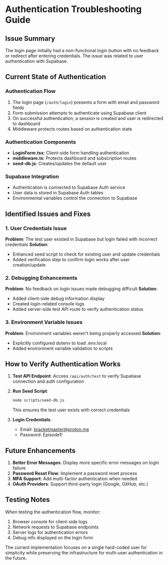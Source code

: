 # Authentication Troubleshooting Guide

## Issue Summary
The login page initially had a non-functional login button with no feedback or redirect after entering credentials. The issue was related to user authentication with Supabase.

## Current State of Authentication

### Authentication Flow
1. The login page (`/auth/login`) presents a form with email and password fields
2. Form submission attempts to authenticate using Supabase client
3. On successful authentication, a session is created and user is redirected to dashboard
4. Middleware protects routes based on authentication state

### Authentication Components
- **LoginForm.tsx**: Client-side form handling authentication
- **middleware.ts**: Protects dashboard and subscription routes
- **seed-db.js**: Creates/updates the default user

### Supabase Integration
- Authentication is connected to Supabase Auth service
- User data is stored in Supabase Auth tables
- Environmental variables control the connection to Supabase

## Identified Issues and Fixes

### 1. User Credentials Issue
**Problem**: The test user existed in Supabase but login failed with incorrect credentials
**Solution**: 
- Enhanced seed script to check for existing user and update credentials
- Added verification step to confirm login works after user creation/update

### 2. Debugging Enhancements
**Problem**: No feedback on login issues made debugging difficult
**Solution**:
- Added client-side debug information display
- Created login-related console logs
- Added server-side test API route to verify authentication status

### 3. Environment Variable Issues
**Problem**: Environment variables weren't being properly accessed
**Solution**:
- Explicitly configured dotenv to load .env.local
- Added environment variable validation to scripts

## How to Verify Authentication Works

1. **Test API Endpoint**:
   Access `/api/auth/test` to verify Supabase connection and auth configuration

2. **Run Seed Script**:
   ```bash
   node scripts/seed-db.js
   ```
   This ensures the test user exists with correct credentials

3. **Login Credentials**:
   - Email: bracketmaster@proton.me
   - Password: Episode1!

## Future Enhancements

1. **Better Error Messages**: Display more specific error messages on login failure
2. **Password Reset Flow**: Implement a password reset process
3. **MFA Support**: Add multi-factor authentication when needed
4. **OAuth Providers**: Support third-party login (Google, GitHub, etc.)

## Testing Notes

When testing the authentication flow, monitor:
1. Browser console for client-side logs
2. Network requests to Supabase endpoints
3. Server logs for authentication errors
4. Debug info displayed on the login form

The current implementation focuses on a single hard-coded user for simplicity while preserving the infrastructure for multi-user authentication in the future. 